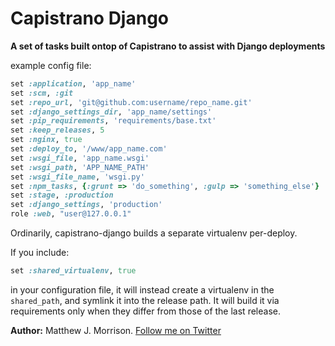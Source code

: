 # Capistrano Django

**A set of tasks built ontop of Capistrano to assist with Django deployments**

example config file:

``` ruby
set :application, 'app_name'
set :scm, :git
set :repo_url, 'git@github.com:username/repo_name.git'
set :django_settings_dir, 'app_name/settings'
set :pip_requirements, 'requirements/base.txt'
set :keep_releases, 5
set :nginx, true
set :deploy_to, '/www/app_name.com'
set :wsgi_file, 'app_name.wsgi'
set :wsgi_path, 'APP_NAME_PATH'
set :wsgi_file_name, 'wsgi.py'
set :npm_tasks, {:grunt => 'do_something', :gulp => 'something_else'}
set :stage, :production
set :django_settings, 'production'
role :web, "user@127.0.0.1"
```

Ordinarily, capistrano-django builds a separate virtualenv per-deploy.

If you include:
``` ruby
set :shared_virtualenv, true
```
in your configuration file, it will instead create a virtualenv in the `shared_path`, and
symlink it into the release path.  It will build it via requirements only when they differ
from those of the last release.

**Author:** Matthew J. Morrison.  [Follow me on Twitter](https://twitter.com/mattjmorrison)
